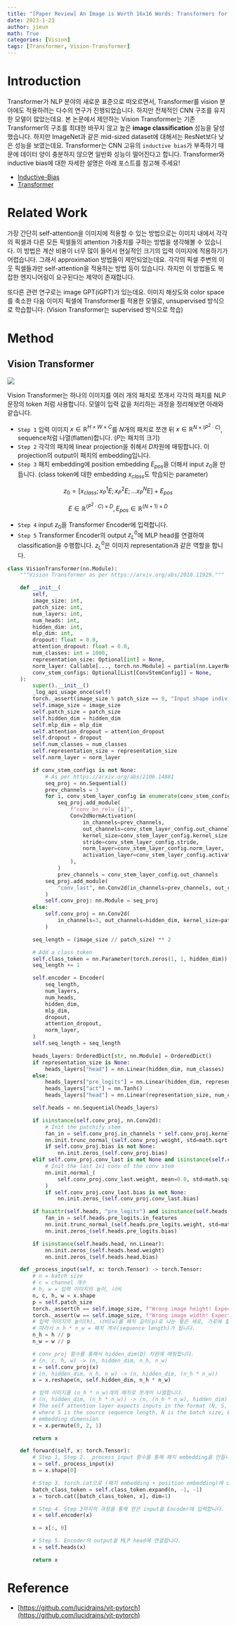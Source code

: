 ```yaml
---
title: "[Paper Review] An Image is Worth 16x16 Words: Transformers for Image Recognition at Scale"
date: 2023-1-23
author: jieun
math: True
categories: [Vision]
tags: [Transformer, Vision-Transformer]
---
```


# Introduction

Transformer가 NLP 분야의 새로운 표준으로 떠오르면서, Transformer를 vision 분야에도 적용하려는 다수의 연구가 진행되었습니다. 하지만 전체적인 CNN 구조를 유지한 모델이 많았는데요. 본 논문에서 제안하는 Vision Transformer는 기존 Transformer의 구조를 최대한 바꾸지 않고 높은 **image classification** 성능을 달성했습니다. 
하지만 ImageNet과 같은 mid-sized dataset에 대해서는 ResNet보다 낮은 성능을 보였는데요. Transformer는 CNN 고유의 `inductive bias`가 부족하기 때문에 데이터 양이 충분하지 않으면 일반화 성능이 떨어진다고 합니다.
Transformer와 inductive bias에 대한 자세한 설명은 아래 포스트를 참고해 주세요!  

- [Inductive-Bias](https://jieun121070.github.io/posts/Inductive-Bias/)
- [Transformer](https://jieun121070.github.io/posts/paper-review-Attention-is-All-You-Need/)

# Related Work

가장 간단히 self-attention을 이미지에 적용할 수 있는 방법으로는 이미지 내에서 각각의 픽셀과 다른 모든 픽셀들의 attention 가중치를 구하는 방법을 생각해볼 수 있습니다. 이 방법은 계산 비용이 너무 많이 들어서 현실적인 크기의 입력 이미지에 적용하기가 어렵습니다. 그래서 approximation 방법들이 제안되었는데요. 각각의 픽셀 주변의 이웃 픽셀들과만 self-attention을 적용하는 방법 등이 있습니다. 하지만 이 방법들도 복잡한 엔지니어링이 요구된다는 제약이 존재합니다.

또다른 관련 연구로는 image GPT(iGPT)가 있는데요. 이미지 해상도와 color space를 축소한 다음 이미지 픽셀에 Transformer를 적용한 모델로, unsupervised 방식으로 학습합니다. (Vision Transformer는 supervised 방식으로 학습)

# Method

## Vision Transformer

![](/assets/img/transformer/vit.gif)

Vision Transformer는 하나의 이미지를 여러 개의 패치로 쪼개서 각각의 패치를 NLP 문장의 token 처럼 사용합니다. 모델이 입력 값을 처리하는 과정을 정리해보면 아래와 같습니다.

- `Step 1` 입력 이미지 $x \in \mathbb{R}^{H \times W \times C}$를 $N$개의 패치로 쪼갠 뒤 $x \in \mathbb{R}^{N \times (P^2 \cdot C)}$, sequence처럼 나열(flatten)합니다. ($P$는 패치의 크기)
- `Step 2` 각각의 패치에 linear projection을 취해서 $D$차원에 매핑합니다. 이 projection의 output이 패치의 embedding입니다.
- `Step 3` 패치 embedding에 position embedding $E_{pos}$을 더해서 input $z_0$을 만듭니다. (class token에 대한 embedding $x_{class}$도 학습되는 parameter) 

$$z_0=[x_{class};\,x_P^1E;\,x_P^2E;...x_P^NE]+E_{pos}$$

$$E \in \mathbb{R}^{(P^2 \cdot C) \times D}, E_{pos} \in \mathbb{R}^{(N+1) \times D}$$

- `Step 4` input $z_0$을 Transformer Encoder에 입력합니다.
- `Step 5` Transformer Encoder의 output $z_L^0$에 MLP head를 연결하여 classification을 수행합니다. $z_L^0$은 이미지 representation과 같은 역할을 합니다.

```python
class VisionTransformer(nn.Module):
    """Vision Transformer as per https://arxiv.org/abs/2010.11929."""

    def __init__(
        self,
        image_size: int,
        patch_size: int,
        num_layers: int,
        num_heads: int,
        hidden_dim: int,
        mlp_dim: int,
        dropout: float = 0.0,
        attention_dropout: float = 0.0,
        num_classes: int = 1000,
        representation_size: Optional[int] = None,
        norm_layer: Callable[..., torch.nn.Module] = partial(nn.LayerNorm, eps=1e-6),
        conv_stem_configs: Optional[List[ConvStemConfig]] = None,
    ):
        super().__init__()
        _log_api_usage_once(self)
        torch._assert(image_size % patch_size == 0, "Input shape indivisible by patch size!")
        self.image_size = image_size
        self.patch_size = patch_size
        self.hidden_dim = hidden_dim
        self.mlp_dim = mlp_dim
        self.attention_dropout = attention_dropout
        self.dropout = dropout
        self.num_classes = num_classes
        self.representation_size = representation_size
        self.norm_layer = norm_layer

        if conv_stem_configs is not None:
            # As per https://arxiv.org/abs/2106.14881
            seq_proj = nn.Sequential()
            prev_channels = 3
            for i, conv_stem_layer_config in enumerate(conv_stem_configs):
                seq_proj.add_module(
                    f"conv_bn_relu_{i}",
                    Conv2dNormActivation(
                        in_channels=prev_channels,
                        out_channels=conv_stem_layer_config.out_channels,
                        kernel_size=conv_stem_layer_config.kernel_size,
                        stride=conv_stem_layer_config.stride,
                        norm_layer=conv_stem_layer_config.norm_layer,
                        activation_layer=conv_stem_layer_config.activation_layer,
                    ),
                )
                prev_channels = conv_stem_layer_config.out_channels
            seq_proj.add_module(
                "conv_last", nn.Conv2d(in_channels=prev_channels, out_channels=hidden_dim, kernel_size=1)
            )
            self.conv_proj: nn.Module = seq_proj
        else:
            self.conv_proj = nn.Conv2d(
                in_channels=3, out_channels=hidden_dim, kernel_size=patch_size, stride=patch_size
            )

        seq_length = (image_size // patch_size) ** 2

        # Add a class token
        self.class_token = nn.Parameter(torch.zeros(1, 1, hidden_dim))
        seq_length += 1

        self.encoder = Encoder(
            seq_length,
            num_layers,
            num_heads,
            hidden_dim,
            mlp_dim,
            dropout,
            attention_dropout,
            norm_layer,
        )
        self.seq_length = seq_length

        heads_layers: OrderedDict[str, nn.Module] = OrderedDict()
        if representation_size is None:
            heads_layers["head"] = nn.Linear(hidden_dim, num_classes)
        else:
            heads_layers["pre_logits"] = nn.Linear(hidden_dim, representation_size)
            heads_layers["act"] = nn.Tanh()
            heads_layers["head"] = nn.Linear(representation_size, num_classes)

        self.heads = nn.Sequential(heads_layers)

        if isinstance(self.conv_proj, nn.Conv2d):
            # Init the patchify stem
            fan_in = self.conv_proj.in_channels * self.conv_proj.kernel_size[0] * self.conv_proj.kernel_size[1]
            nn.init.trunc_normal_(self.conv_proj.weight, std=math.sqrt(1 / fan_in))
            if self.conv_proj.bias is not None:
                nn.init.zeros_(self.conv_proj.bias)
        elif self.conv_proj.conv_last is not None and isinstance(self.conv_proj.conv_last, nn.Conv2d):
            # Init the last 1x1 conv of the conv stem
            nn.init.normal_(
                self.conv_proj.conv_last.weight, mean=0.0, std=math.sqrt(2.0 / self.conv_proj.conv_last.out_channels)
            )
            if self.conv_proj.conv_last.bias is not None:
                nn.init.zeros_(self.conv_proj.conv_last.bias)

        if hasattr(self.heads, "pre_logits") and isinstance(self.heads.pre_logits, nn.Linear):
            fan_in = self.heads.pre_logits.in_features
            nn.init.trunc_normal_(self.heads.pre_logits.weight, std=math.sqrt(1 / fan_in))
            nn.init.zeros_(self.heads.pre_logits.bias)

        if isinstance(self.heads.head, nn.Linear):
            nn.init.zeros_(self.heads.head.weight)
            nn.init.zeros_(self.heads.head.bias)

    def _process_input(self, x: torch.Tensor) -> torch.Tensor:
        # n = batch size
        # c = channel 개수
        # h, w = 입력 이미지의 높이, 너비
        n, c, h, w = x.shape
        p = self.patch_size
        torch._assert(h == self.image_size, f"Wrong image height! Expected {self.image_size} but got {h}!")
        torch._assert(w == self.image_size, f"Wrong image width! Expected {self.image_size} but got {w}!")
        # 입력 이미지의 높이(h), 너비(w)를 패치 길이(p)로 나눈 몫은 세로, 가로에 할당되는 패치 개수를 의미합니다.  
        # 따라서 n_h * n_w = 패치 개수(sequence length)가 됩니다.
        n_h = h // p
        n_w = w // p

        # conv_proj 함수를 통해서 hidden_dim(D) 차원에 매핑합니다.
        # (n, c, h, w) -> (n, hidden_dim, n_h, n_w)
        x = self.conv_proj(x)
        # (n, hidden_dim, n_h, n_w) -> (n, hidden_dim, (n_h * n_w))
        x = x.reshape(n, self.hidden_dim, n_h * n_w)

        # 입력 이미지를 (n_h * n_w)개의 패치로 쪼개어 나열합니다.
        # (n, hidden_dim, (n_h * n_w)) -> (n, (n_h * n_w), hidden_dim)
        # The self attention layer expects inputs in the format (N, S, E)
        # where S is the source sequence length, N is the batch size, E is the
        # embedding dimension
        x = x.permute(0, 2, 1)

        return x

    def forward(self, x: torch.Tensor):
        # Step 1, Step 2. _process_input 함수를 통해 패치 embedding을 만듭니다.
        x = self._process_input(x)
        n = x.shape[0]

        # Step 3. torch.cat으로 (패치 embedding + position embedding)에 class token의 embedding을 연결합니다.
        batch_class_token = self.class_token.expand(n, -1, -1)
        x = torch.cat([batch_class_token, x], dim=1)

        # Step 4. Step 3까지의 과정을 통해 얻은 input을 Encoder에 입력합니다.
        x = self.encoder(x) 

        x = x[:, 0]

        # Step 5. Encoder의 output을 MLP head에 연결합니다.
        x = self.heads(x)

        return x
```



# Reference

- [https://github.com/lucidrains/vit-pytorch](https://github.com/lucidrains/vit-pytorch)

